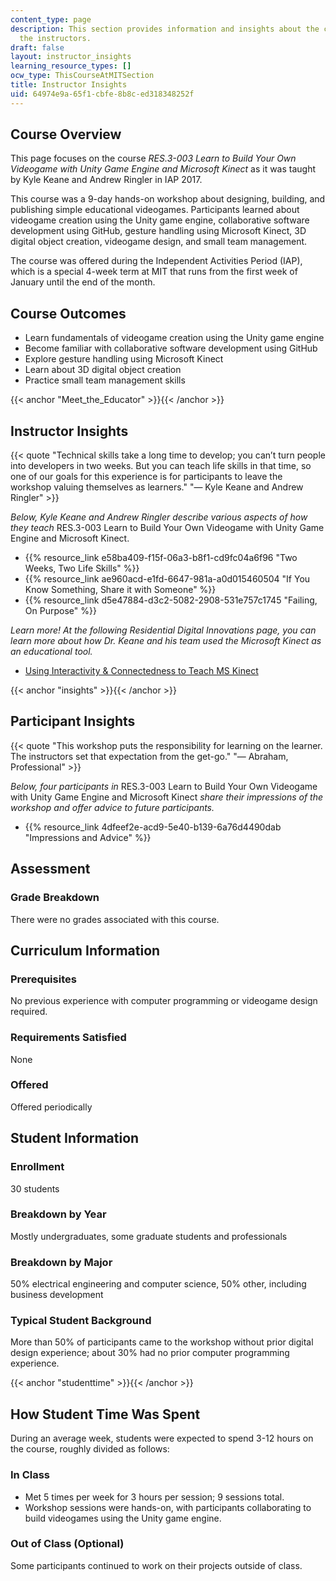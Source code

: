 ```yaml
---
content_type: page
description: This section provides information and insights about the course from
  the instructors.
draft: false
layout: instructor_insights
learning_resource_types: []
ocw_type: ThisCourseAtMITSection
title: Instructor Insights
uid: 64974e9a-65f1-cbfe-8b8c-ed318348252f
---
```

## Course Overview

This page focuses on the course _RES.3-003 Learn to Build Your Own Videogame with Unity Game Engine and Microsoft Kinect_ as it was taught by Kyle Keane and Andrew Ringler in IAP 2017.

This course was a 9-day hands-on workshop about designing, building, and publishing simple educational videogames. Participants learned about videogame creation using the Unity game engine, collaborative software development using GitHub, gesture handling using Microsoft Kinect, 3D digital object creation, videogame design, and small team management.

The course was offered during the Independent Activities Period (IAP), which is a special 4-week term at MIT that runs from the first week of January until the end of the month.

## Course Outcomes

- Learn fundamentals of videogame creation using the Unity game engine
- Become familiar with collaborative software development using GitHub
- Explore gesture handling using Microsoft Kinect
- Learn about 3D digital object creation
- Practice small team management skills

{{< anchor "Meet_the_Educator" >}}{{< /anchor >}}

## Instructor Insights

{{< quote "Technical skills take a long time to develop; you can’t turn people into developers in two weeks. But you can teach life skills in that time, so one of our goals for this experience is for participants to leave the workshop valuing themselves as learners." "— Kyle Keane and Andrew Ringler" >}}

_Below, Kyle Keane and Andrew Ringler describe various aspects of how they teach_ RES.3-003 Learn to Build Your Own Videogame with Unity Game Engine and Microsoft Kinect.

- {{% resource_link e58ba409-f15f-06a3-b8f1-cd9fc04a6f96 "Two Weeks, Two Life Skills" %}}
- {{% resource_link ae960acd-e1fd-6647-981a-a0d015460504 "If You Know Something, Share it with Someone" %}}
- {{% resource_link d5e47884-d3c2-5082-2908-531e757c1745 "Failing, On Purpose" %}}

_Learn more! At the following Residential Digital Innovations page, you can learn more about how Dr. Keane and his team used the Microsoft Kinect as an educational tool._

- [Using Interactivity & Connectedness to Teach MS Kinect](https://openlearning.mit.edu/campus/digital-innovations/using-interactivity-connectedness-teach-ms-kinect)

{{< anchor "insights" >}}{{< /anchor >}}

## Participant Insights

{{< quote "This workshop puts the responsibility for learning on the learner. The instructors set that expectation from the get-go." "— Abraham, Professional" >}}

_Below, four participants in_ RES.3-003 Learn to Build Your Own Videogame with Unity Game Engine and Microsoft Kinect _share their impressions of the workshop and offer advice to future participants._

- {{% resource_link 4dfeef2e-acd9-5e40-b139-6a76d4490dab "Impressions and Advice" %}}

## Assessment

### Grade Breakdown

There were no grades associated with this course.

## Curriculum Information

### Prerequisites

No previous experience with computer programming or videogame design required.

### Requirements Satisfied

None

### Offered

Offered periodically

## Student Information

### Enrollment

30 students

### Breakdown by Year

Mostly undergraduates, some graduate students and professionals

### Breakdown by Major

50% electrical engineering and computer science, 50% other, including business development

### Typical Student Background

More than 50% of participants came to the workshop without prior digital design experience; about 30% had no prior computer programming experience.

{{< anchor "studenttime" >}}{{< /anchor >}}

## How Student Time Was Spent

During an average week, students were expected to spend 3-12 hours on the course, roughly divided as follows:

### In Class

- Met 5 times per week for 3 hours per session; 9 sessions total.
- Workshop sessions were hands-on, with participants collaborating to build videogames using the Unity game engine.

### Out of Class (Optional)

Some participants continued to work on their projects outside of class.